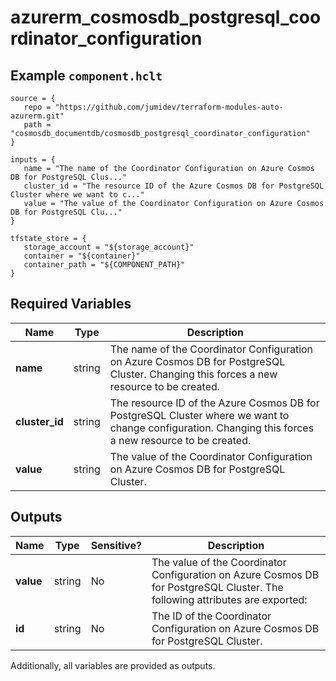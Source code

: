 # azurerm_cosmosdb_postgresql_coordinator_configuration



## Example `component.hclt`

```hcl
source = {
   repo = "https://github.com/jumidev/terraform-modules-auto-azurerm.git"   
   path = "cosmosdb_documentdb/cosmosdb_postgresql_coordinator_configuration"   
}

inputs = {
   name = "The name of the Coordinator Configuration on Azure Cosmos DB for PostgreSQL Clus..."   
   cluster_id = "The resource ID of the Azure Cosmos DB for PostgreSQL Cluster where we want to c..."   
   value = "The value of the Coordinator Configuration on Azure Cosmos DB for PostgreSQL Clu..."   
}

tfstate_store = {
   storage_account = "${storage_account}"   
   container = "${container}"   
   container_path = "${COMPONENT_PATH}"   
}

```

## Required Variables

| Name | Type |  Description |
| ---- | --------- |  ----------- |
| **name** | string |  The name of the Coordinator Configuration on Azure Cosmos DB for PostgreSQL Cluster. Changing this forces a new resource to be created. | 
| **cluster_id** | string |  The resource ID of the Azure Cosmos DB for PostgreSQL Cluster where we want to change configuration. Changing this forces a new resource to be created. | 
| **value** | string |  The value of the Coordinator Configuration on Azure Cosmos DB for PostgreSQL Cluster. | 



## Outputs

| Name | Type | Sensitive? | Description |
| ---- | ---- | --------- | --------- |
| **value** | string | No  | The value of the Coordinator Configuration on Azure Cosmos DB for PostgreSQL Cluster. The following attributes are exported: | 
| **id** | string | No  | The ID of the Coordinator Configuration on Azure Cosmos DB for PostgreSQL Cluster. | 

Additionally, all variables are provided as outputs.
